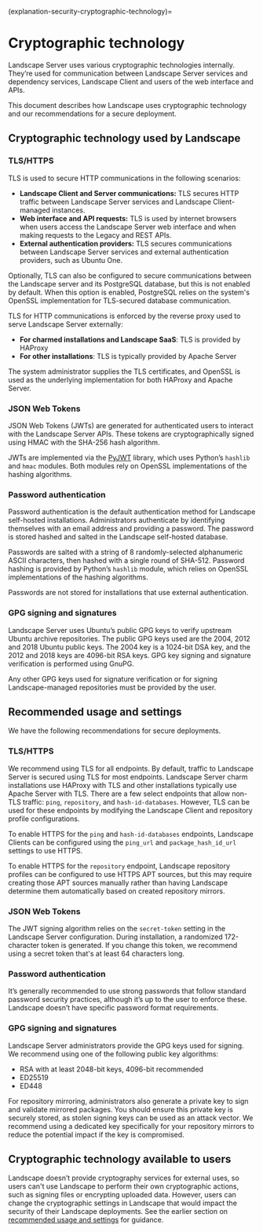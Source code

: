 (explanation-security-cryptographic-technology)=
# Cryptographic technology

Landscape Server uses various cryptographic technologies internally. They’re used for communication between Landscape Server services and dependency services, Landscape Client and users of the web interface and APIs.

This document describes how Landscape uses cryptographic technology and our recommendations for a secure deployment.

## Cryptographic technology used by Landscape

### TLS/HTTPS

TLS is used to secure HTTP communications in the following scenarios:

* **Landscape Client and Server communications:** TLS secures HTTP traffic between Landscape Server services and Landscape Client-managed instances.
* **Web interface and API requests:** TLS is used by internet browsers when users access the Landscape Server web interface and when making requests to the Legacy and REST APIs.
* **External authentication providers:** TLS secures communications between Landscape Server services and external authentication providers, such as Ubuntu One.

Optionally, TLS can also be configured to secure communications between the Landscape server and its PostgreSQL database, but this is not enabled by default. When this option is enabled, PostgreSQL relies on the system's OpenSSL implementation for TLS-secured database communication.

TLS for HTTP communications is enforced by the reverse proxy used to serve Landscape Server externally:

* **For charmed installations and Landscape SaaS**: TLS is provided by HAProxy
* **For other installations**: TLS is typically provided by Apache Server

The system administrator supplies the TLS certificates, and OpenSSL is used as the underlying implementation for both HAProxy and Apache Server.

### JSON Web Tokens

JSON Web Tokens (JWTs) are generated for authenticated users to interact with the Landscape Server APIs. These tokens are cryptographically signed using HMAC with the SHA-256 hash algorithm.

JWTs are implemented via the [PyJWT](https://pypi.org/project/PyJWT/) library, which uses Python’s `hashlib` and `hmac` modules. Both modules rely on OpenSSL implementations of the hashing algorithms.

### Password authentication

Password authentication is the default authentication method for Landscape self-hosted installations. Administrators authenticate by identifying themselves with an email address and providing a password. The password is stored hashed and salted in the Landscape self-hosted database.

Passwords are salted with a string of 8 randomly-selected alphanumeric ASCII characters, then hashed with a single round of SHA-512. Password hashing is provided by Python’s `hashlib` module, which relies on OpenSSL implementations of the hashing algorithms.

Passwords are not stored for installations that use external authentication.

### GPG signing and signatures

Landscape Server uses Ubuntu’s public GPG keys to verify upstream Ubuntu archive repositories. The public GPG keys used are the 2004, 2012 and 2018 Ubuntu public keys. The 2004 key is a 1024-bit DSA key, and the 2012 and 2018 keys are 4096-bit RSA keys. GPG key signing and signature verification is performed using GnuPG.

Any other GPG keys used for signature verification or for signing Landscape-managed repositories must be provided by the user.

## Recommended usage and settings

We have the following recommendations for secure deployments.

### TLS/HTTPS

We recommend using TLS for all endpoints. By default, traffic to Landscape Server is secured using TLS for most endpoints. Landscape Server charm installations use HAProxy with TLS and other installations typically use Apache Server with TLS. There are a few select endpoints that allow non-TLS traffic: `ping`, `repository`, and `hash-id-databases`. However, TLS can be used for these endpoints by modifying the Landscape Client and repository profile configurations.

To enable HTTPS for the `ping` and `hash-id-databases` endpoints, Landscape Clients can be configured using the `ping_url` and `package_hash_id_url` settings to use HTTPS.

To enable HTTPS for the `repository` endpoint, Landscape repository profiles can be configured to use HTTPS APT sources, but this may require creating those APT sources manually rather than having Landscape determine them automatically based on created repository mirrors.

### JSON Web Tokens

The JWT signing algorithm relies on the `secret-token` setting in the Landscape Server configuration. During installation, a randomized 172-character token is generated. If you change this token, we recommend using a secret token that's at least 64 characters long.

### Password authentication

It’s generally recommended to use strong passwords that follow standard password security practices, although it’s up to the user to enforce these. Landscape doesn’t have specific password format requirements.

### GPG signing and signatures

Landscape Server administrators provide the GPG keys used for signing. We recommend using one of the following public key algorithms:

* RSA with at least 2048-bit keys, 4096-bit recommended
* ED25519
* ED448

For repository mirroring, administrators also generate a private key to sign and validate mirrored packages. You should ensure this private key is securely stored, as stolen signing keys can be used as an attack vector. We recommend using a dedicated key specifically for your repository mirrors to reduce the potential impact if the key is compromised.

## Cryptographic technology available to users

Landscape doesn’t provide cryptography services for external uses, so users can't use Landscape to perform their own cryptographic actions, such as signing files or encrypting uploaded data. However, users can change the cryptographic settings in Landscape that would impact the security of their Landscape deployments. See the earlier section on [recommended usage and settings](#recommended-usage-and-settings) for guidance.

